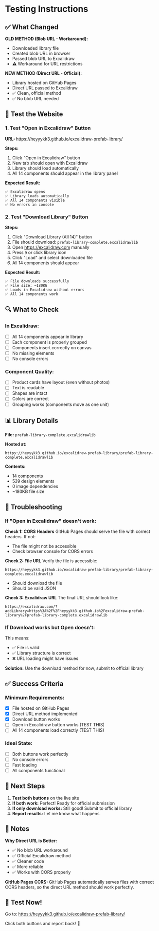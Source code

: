# Testing Instructions

## ✅ What Changed

**OLD METHOD (Blob URL - Workaround):**
- Downloaded library file
- Created blob URL in browser
- Passed blob URL to Excalidraw
- ⚠️ Workaround for URL restrictions

**NEW METHOD (Direct URL - Official):**
- Library hosted on GitHub Pages
- Direct URL passed to Excalidraw
- ✅ Clean, official method
- ✅ No blob URL needed

## 🧪 Test the Website

### 1. Test "Open in Excalidraw" Button

**URL:** https://heyyykk3.github.io/excalidraw-prefab-library/

**Steps:**
1. Click "Open in Excalidraw" button
2. New tab should open with Excalidraw
3. Library should load automatically
4. All 14 components should appear in the library panel

**Expected Result:**
```
✅ Excalidraw opens
✅ Library loads automatically
✅ All 14 components visible
✅ No errors in console
```

### 2. Test "Download Library" Button

**Steps:**
1. Click "Download Library (All 14)" button
2. File should download: `prefab-library-complete.excalidrawlib`
3. Open https://excalidraw.com manually
4. Press `9` or click library icon
5. Click "Load" and select downloaded file
6. All 14 components should appear

**Expected Result:**
```
✅ File downloads successfully
✅ File size: ~180KB
✅ Loads in Excalidraw without errors
✅ All 14 components work
```

## 🔍 What to Check

### In Excalidraw:
- [ ] All 14 components appear in library
- [ ] Each component is properly grouped
- [ ] Components insert correctly on canvas
- [ ] No missing elements
- [ ] No console errors

### Component Quality:
- [ ] Product cards have layout (even without photos)
- [ ] Text is readable
- [ ] Shapes are intact
- [ ] Colors are correct
- [ ] Grouping works (components move as one unit)

## 📊 Library Details

**File:** `prefab-library-complete.excalidrawlib`

**Hosted at:**
```
https://heyyykk3.github.io/excalidraw-prefab-library/prefab-library-complete.excalidrawlib
```

**Contents:**
- 14 components
- 539 design elements
- 0 image dependencies
- ~180KB file size

## 🐛 Troubleshooting

### If "Open in Excalidraw" doesn't work:

**Check 1: CORS Headers**
GitHub Pages should serve the file with correct headers. If not:
- The file might not be accessible
- Check browser console for CORS errors

**Check 2: File URL**
Verify the file is accessible:
```
https://heyyykk3.github.io/excalidraw-prefab-library/prefab-library-complete.excalidrawlib
```
- Should download the file
- Should be valid JSON

**Check 3: Excalidraw URL**
The final URL should look like:
```
https://excalidraw.com/?addLibrary=https%3A%2F%2Fheyyykk3.github.io%2Fexcalidraw-prefab-library%2Fprefab-library-complete.excalidrawlib
```

### If Download works but Open doesn't:

This means:
- ✅ File is valid
- ✅ Library structure is correct
- ❌ URL loading might have issues

**Solution:** Use the download method for now, submit to official library

## ✅ Success Criteria

### Minimum Requirements:
- [x] File hosted on GitHub Pages
- [x] Direct URL method implemented
- [x] Download button works
- [ ] Open in Excalidraw button works (TEST THIS)
- [ ] All 14 components load correctly (TEST THIS)

### Ideal State:
- [ ] Both buttons work perfectly
- [ ] No console errors
- [ ] Fast loading
- [ ] All components functional

## 🚀 Next Steps

1. **Test both buttons** on the live site
2. **If both work:** Perfect! Ready for official submission
3. **If only download works:** Still good! Submit to official library
4. **Report results:** Let me know what happens

## 📝 Notes

**Why Direct URL is Better:**
- ✅ No blob URL workaround
- ✅ Official Excalidraw method
- ✅ Cleaner code
- ✅ More reliable
- ✅ Works with CORS properly

**GitHub Pages CORS:**
GitHub Pages automatically serves files with correct CORS headers, so the direct URL method should work perfectly.

## 🎯 Test Now!

Go to: https://heyyykk3.github.io/excalidraw-prefab-library/

Click both buttons and report back! 🚀
